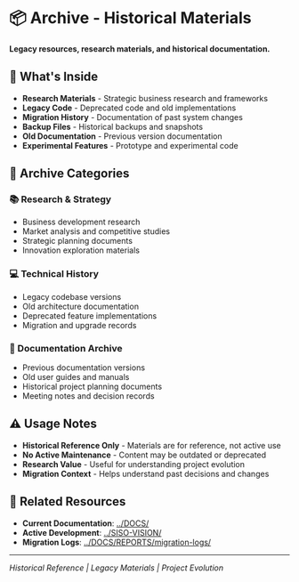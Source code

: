 # 📦 Archive - Historical Materials

**Legacy resources, research materials, and historical documentation.**

## 📁 **What's Inside**

- **Research Materials** - Strategic business research and frameworks
- **Legacy Code** - Deprecated code and old implementations
- **Migration History** - Documentation of past system changes
- **Backup Files** - Historical backups and snapshots
- **Old Documentation** - Previous version documentation
- **Experimental Features** - Prototype and experimental code

## 🎯 **Archive Categories**

### **📚 Research & Strategy**
- Business development research
- Market analysis and competitive studies
- Strategic planning documents
- Innovation exploration materials

### **💻 Technical History**
- Legacy codebase versions
- Old architecture documentation
- Deprecated feature implementations
- Migration and upgrade records

### **📄 Documentation Archive**
- Previous documentation versions
- Old user guides and manuals
- Historical project planning documents
- Meeting notes and decision records

## ⚠️ **Usage Notes**

- **Historical Reference Only** - Materials are for reference, not active use
- **No Active Maintenance** - Content may be outdated or deprecated
- **Research Value** - Useful for understanding project evolution
- **Migration Context** - Helps understand past decisions and changes

## 🔄 **Related Resources**

- **Current Documentation**: [../DOCS/](../DOCS/)
- **Active Development**: [../SISO-VISION/](../SISO-VISION/)
- **Migration Logs**: [../DOCS/REPORTS/migration-logs/](../DOCS/REPORTS/migration-logs/)

---

*Historical Reference | Legacy Materials | Project Evolution*
